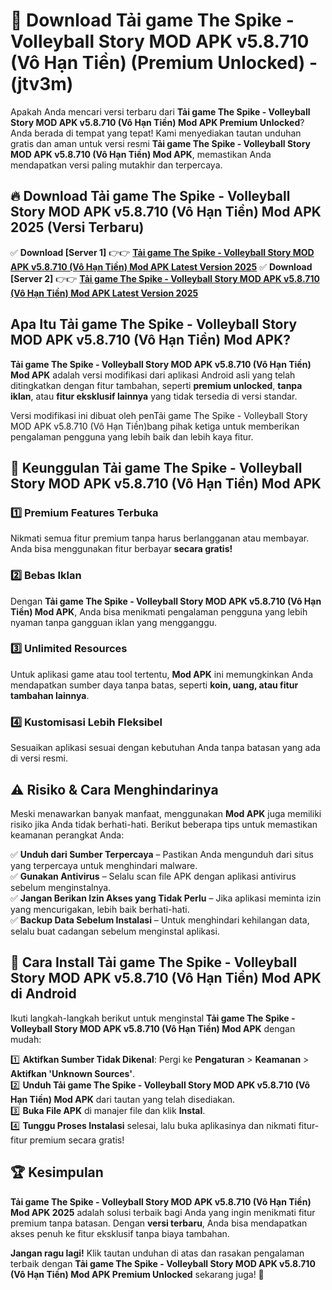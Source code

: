 

# 🎯 Download Tải game The Spike - Volleyball Story MOD APK v5.8.710 (Vô Hạn Tiền) (Premium Unlocked) -  (jtv3m) 

Apakah Anda mencari versi terbaru dari **Tải game The Spike - Volleyball Story MOD APK v5.8.710 (Vô Hạn Tiền) Mod APK Premium Unlocked**? Anda berada di tempat yang tepat! Kami menyediakan tautan unduhan gratis dan aman untuk versi resmi **Tải game The Spike - Volleyball Story MOD APK v5.8.710 (Vô Hạn Tiền) Mod APK**, memastikan Anda mendapatkan versi paling mutakhir dan terpercaya.

## 🔥 Download Tải game The Spike - Volleyball Story MOD APK v5.8.710 (Vô Hạn Tiền) Mod APK 2025 (Versi Terbaru)

✅ **Download [Server 1]** 👉👉 [**Tải game The Spike - Volleyball Story MOD APK v5.8.710 (Vô Hạn Tiền) Mod APK Latest Version 2025**](https://apkcomod.com?title=Tải_game_The_Spike_-_Volleyball_Story_MOD_APK_v5.8.710_(Vô_Hạn_Tiền))  
✅ **Download [Server 2]** 👉👉 [**Tải game The Spike - Volleyball Story MOD APK v5.8.710 (Vô Hạn Tiền) Mod APK Latest Version 2025**](https://apkcomod.com?title=Tải_game_The_Spike_-_Volleyball_Story_MOD_APK_v5.8.710_(Vô_Hạn_Tiền))  

## Apa Itu Tải game The Spike - Volleyball Story MOD APK v5.8.710 (Vô Hạn Tiền) Mod APK?

**Tải game The Spike - Volleyball Story MOD APK v5.8.710 (Vô Hạn Tiền) Mod APK** adalah versi modifikasi dari aplikasi Android asli yang telah ditingkatkan dengan fitur tambahan, seperti **premium unlocked**, **tanpa iklan**, atau **fitur eksklusif lainnya** yang tidak tersedia di versi standar.

Versi modifikasi ini dibuat oleh penTải game The Spike - Volleyball Story MOD APK v5.8.710 (Vô Hạn Tiền)bang pihak ketiga untuk memberikan pengalaman pengguna yang lebih baik dan lebih kaya fitur.

## 🎯 Keunggulan Tải game The Spike - Volleyball Story MOD APK v5.8.710 (Vô Hạn Tiền) Mod APK

### 1️⃣ Premium Features Terbuka
Nikmati semua fitur premium tanpa harus berlangganan atau membayar. Anda bisa menggunakan fitur berbayar **secara gratis!**

### 2️⃣ Bebas Iklan
Dengan **Tải game The Spike - Volleyball Story MOD APK v5.8.710 (Vô Hạn Tiền) Mod APK**, Anda bisa menikmati pengalaman pengguna yang lebih nyaman tanpa gangguan iklan yang mengganggu.

### 3️⃣ Unlimited Resources
Untuk aplikasi game atau tool tertentu, **Mod APK** ini memungkinkan Anda mendapatkan sumber daya tanpa batas, seperti **koin, uang, atau fitur tambahan lainnya**.

### 4️⃣ Kustomisasi Lebih Fleksibel
Sesuaikan aplikasi sesuai dengan kebutuhan Anda tanpa batasan yang ada di versi resmi.

## ⚠️ Risiko & Cara Menghindarinya

Meski menawarkan banyak manfaat, menggunakan **Mod APK** juga memiliki risiko jika Anda tidak berhati-hati. Berikut beberapa tips untuk memastikan keamanan perangkat Anda:

✅ **Unduh dari Sumber Terpercaya** – Pastikan Anda mengunduh dari situs yang terpercaya untuk menghindari malware.  
✅ **Gunakan Antivirus** – Selalu scan file APK dengan aplikasi antivirus sebelum menginstalnya.  
✅ **Jangan Berikan Izin Akses yang Tidak Perlu** – Jika aplikasi meminta izin yang mencurigakan, lebih baik berhati-hati.  
✅ **Backup Data Sebelum Instalasi** – Untuk menghindari kehilangan data, selalu buat cadangan sebelum menginstal aplikasi.

## 📌 Cara Install Tải game The Spike - Volleyball Story MOD APK v5.8.710 (Vô Hạn Tiền) Mod APK di Android

Ikuti langkah-langkah berikut untuk menginstal **Tải game The Spike - Volleyball Story MOD APK v5.8.710 (Vô Hạn Tiền) Mod APK** dengan mudah:

1️⃣ **Aktifkan Sumber Tidak Dikenal**: Pergi ke **Pengaturan** > **Keamanan** > **Aktifkan 'Unknown Sources'**.  
2️⃣ **Unduh Tải game The Spike - Volleyball Story MOD APK v5.8.710 (Vô Hạn Tiền) Mod APK** dari tautan yang telah disediakan.  
3️⃣ **Buka File APK** di manajer file dan klik **Instal**.  
4️⃣ **Tunggu Proses Instalasi** selesai, lalu buka aplikasinya dan nikmati fitur-fitur premium secara gratis!

## 🏆 Kesimpulan

**Tải game The Spike - Volleyball Story MOD APK v5.8.710 (Vô Hạn Tiền) Mod APK 2025** adalah solusi terbaik bagi Anda yang ingin menikmati fitur premium tanpa batasan. Dengan **versi terbaru**, Anda bisa mendapatkan akses penuh ke fitur eksklusif tanpa biaya tambahan.

**Jangan ragu lagi!** Klik tautan unduhan di atas dan rasakan pengalaman terbaik dengan **Tải game The Spike - Volleyball Story MOD APK v5.8.710 (Vô Hạn Tiền) Mod APK Premium Unlocked** sekarang juga! 🚀

